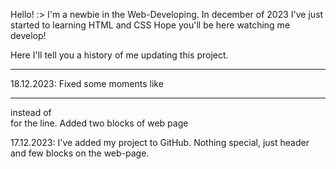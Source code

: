 Hello! :>
I'm a newbie in the Web-Developing. In december of 2023 I've just started to learning HTML and CSS
Hope you'll be here watching me develop!

Here I'll tell you a history of me updating this project.

------------------------------------------------------

18.12.2023: Fixed some moments like <hr> instead of <div> for the line. Added two blocks of web page

17.12.2023: I've added my project to GitHub. Nothing special, just header and few blocks on the web-page.
